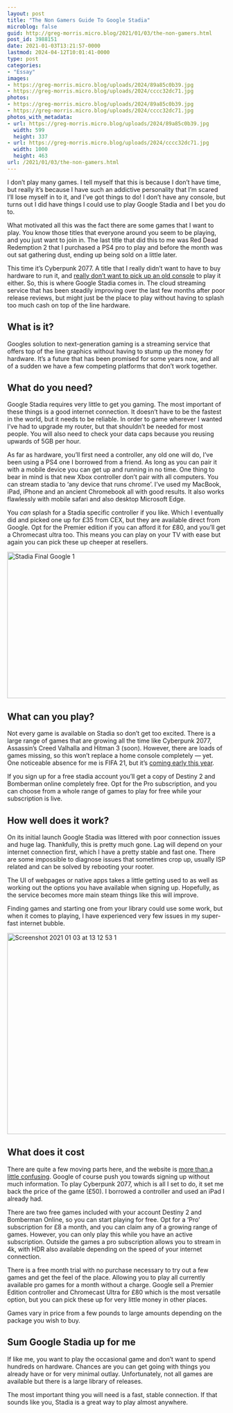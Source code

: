 ```yaml
---
layout: post
title: "The Non Gamers Guide To Google Stadia"
microblog: false
guid: http://greg-morris.micro.blog/2021/01/03/the-non-gamers.html
post_id: 3988151
date: 2021-01-03T13:21:57-0000
lastmod: 2024-04-12T10:01:41-0000
type: post
categories:
- "Essay"
images:
- https://greg-morris.micro.blog/uploads/2024/89a85c0b39.jpg
- https://greg-morris.micro.blog/uploads/2024/cccc32dc71.jpg
photos:
- https://greg-morris.micro.blog/uploads/2024/89a85c0b39.jpg
- https://greg-morris.micro.blog/uploads/2024/cccc32dc71.jpg
photos_with_metadata:
- url: https://greg-morris.micro.blog/uploads/2024/89a85c0b39.jpg
  width: 599
  height: 337
- url: https://greg-morris.micro.blog/uploads/2024/cccc32dc71.jpg
  width: 1000
  height: 463
url: /2021/01/03/the-non-gamers.html
---
```

<!--kg-card-begin: html--><p>I don’t play many games. I tell myself that this is because I don’t have time, but really it’s because I have such an addictive personality that I’m scared I’ll lose myself in to it, and I’ve got things to do! I don’t have any console, but turns out I did have things I could use to play Google Stadia and I bet you do to.</p>
<p>What motivated all this was the fact there are some games that I want to play. You know those titles that everyone around you seem to be playing, and you just want to join in. The last title that did this to me was Red Dead Redemption 2 that I purchased a PS4 pro to play and before the month was out sat gathering dust, ending up being sold on a little later.</p>
<p>This time it’s Cyberpunk 2077. A title that I really didn’t want to have to buy hardware to run it, and <a href="https://www.eurogamer.net/articles/2020-12-10-cyberpunk-2077-is-super-rough-on-ps4-and-xbox-one-and-the-memes-have-already-begun">really don’t want to pick up an old console</a> to play it either. So, this is where Google Stadia comes in. The cloud streaming service that has been steadily improving over the last few months after poor release reviews, but might just be the place to play without having to splash too much cash on top of the line hardware.</p>
<h2>What is it?</h2>
<p>Googles solution to next-generation gaming is a streaming service that offers top of the line graphics without having to stump up the money for hardware. It’s a future that has been promised for some years now, and all of a sudden we have a few competing platforms that don’t work together.</p>
<h2>What do you need?</h2>
<p>Google Stadia requires very little to get you gaming. The most important of these things is a good internet connection. It doesn’t have to be the fastest in the world, but it needs to be reliable. In order to game wherever I wanted I’ve had to upgrade my router, but that shouldn’t be needed for most people. You will also need to check your data caps because you reusing upwards of 5GB per hour.</p>
<p>As far as hardware, you’ll first need a controller, any old one will do, I’ve been using a PS4 one I borrowed from a friend. As long as you can pair it with a mobile device you can get up and running in no time. One thing to bear in mind is that new Xbox controller don’t pair with all computers. You can stream stadia to ‘any device that runs chrome’. I’ve used my MacBook, iPad, iPhone and an ancient Chromebook all with good results. It also works flawlessly with mobile safari and also desktop Microsoft Edge.</p>
<p>You <em>can</em> splash for a Stadia specific controller if you like. Which I eventually did and picked one up for £35 from CEX, but they are available direct from Google. Opt for the Premier edition if you can afford it for £80, and you’ll get a Chromecast ultra too. This means you can play on your TV with ease but again you can pick these up cheeper at resellers.</p>
<p><img loading="lazy" style="margin-left:auto;margin-right:auto" src="https://greg-morris.micro.blog/uploads/2024/89a85c0b39.jpg" alt="Stadia Final Google 1" title="Stadia-Final-Google-1.jpg" border="0" width="599" height="337" /></p>
<h2>What can you play?</h2>
<p>Not every game is available on Stadia so don’t get too excited. There is a large range of games that are growing all the time like Cyberpunk 2077, Assassin’s Creed Valhalla and Hitman 3 (soon). However, there are loads of games missing, so this won’t replace a home console completely — yet. One noticeable absence for me is FIFA 21, but it’s <a href="https://9to5google.com/2020/11/05/fifa-21-google-stadia/">coming early this year</a>.</p>
<p>If you sign up for a free stadia account you’ll get a copy of Destiny 2 and Bomberman online completely free. Opt for the Pro subscription, and you can choose from a whole range of games to play for free while your subscription is live.</p>
<h2>How well does it work?</h2>
<p>On its initial launch Google Stadia was littered with poor connection issues and huge lag. Thankfully, this is pretty much gone. Lag will depend on your internet connection first, which I have a pretty stable and fast one. There are some impossible to diagnose issues that sometimes crop up, usually ISP related and can be solved by rebooting your rooter.</p>
<p>The UI of webpages or native apps takes a little getting used to as well as working out the options you have available when signing up. Hopefully, as the service becomes more main steam things like this will improve.</p>
<p>Finding games and starting one from your library could use some work, but when it comes to playing, I have experienced very few issues in my super-fast internet bubble.</p>
<p><img loading="lazy" style="margin-left:auto;margin-right:auto" src="https://greg-morris.micro.blog/uploads/2024/cccc32dc71.jpg" alt="Screenshot 2021 01 03 at 13 12 53 1" title="Screenshot-2021-01-03-at-13.12.53-1.png" border="0" width="1000" height="463" /></p>
<h2>What does it cost</h2>
<p>There are quite a few moving parts here, and the website is <a href="https://stadia.google.com/">more than a little confusing</a>. Google of course push you towards signing up without much information. To play Cyberpunk 2077, which is all I set to do, it set me back the price of the game (£50). I borrowed a controller and used an iPad I already had.</p>
<p>There are two free games included with your account Destiny 2 and Bomberman Online, so you can start playing for free. Opt for a ‘Pro’ subscription for £8 a month, and you can claim any of a growing range of games. However, you can only play this while you have an active subscription. Outside the games a pro subscription allows you to stream in 4k, with HDR also available depending on the speed of your internet connection.</p>
<p>There is a free month trial with no purchase necessary to try out a few games and get the feel of the place. Allowing you to play all currently available pro games for a month without a charge. Google sell a Premier Edition controller and Chromecast Ultra for £80 which is the most versatile option, but you can pick these up for very little money in other places.</p>
<p>Games vary in price from a few pounds to large amounts depending on the package you wish to buy.</p>
<h2>Sum Google Stadia up for me</h2>
<p>If like me, you want to play the occasional game and don’t want to spend hundreds on hardware. Chances are you can get going with things you already have or for very minimal outlay. Unfortunately, not all games are available but there is a large library of releases.</p>
<p>The most important thing you will need is a fast, stable connection. If that sounds like you, Stadia is a great way to play almost anywhere.</p>
<!--kg-card-end: html-->
